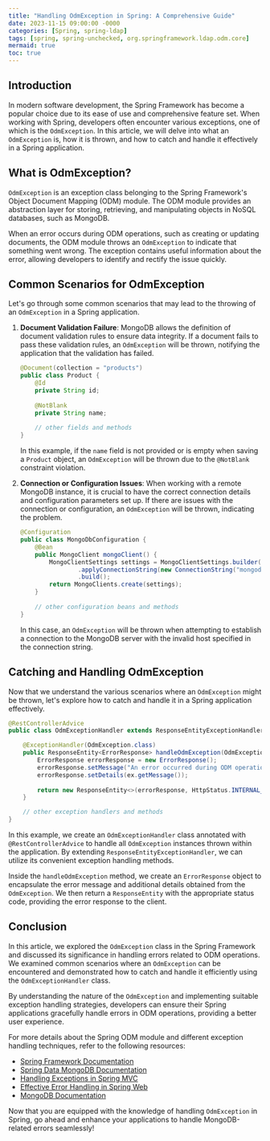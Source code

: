 ```yaml
---
title: "Handling OdmException in Spring: A Comprehensive Guide"
date: 2023-11-15 09:00:00 -0000
categories: [Spring, spring-ldap]
tags: [spring, spring-unchecked, org.springframework.ldap.odm.core]
mermaid: true
toc: true
---
```



## Introduction

In modern software development, the Spring Framework has become a popular choice due to its ease of use and comprehensive feature set. When working with Spring, developers often encounter various exceptions, one of which is the `OdmException`. In this article, we will delve into what an `OdmException` is, how it is thrown, and how to catch and handle it effectively in a Spring application.

## What is OdmException?

`OdmException` is an exception class belonging to the Spring Framework's Object Document Mapping (ODM) module. The ODM module provides an abstraction layer for storing, retrieving, and manipulating objects in NoSQL databases, such as MongoDB.

When an error occurs during ODM operations, such as creating or updating documents, the ODM module throws an `OdmException` to indicate that something went wrong. The exception contains useful information about the error, allowing developers to identify and rectify the issue quickly.

## Common Scenarios for OdmException

Let's go through some common scenarios that may lead to the throwing of an `OdmException` in a Spring application.

1. **Document Validation Failure**: MongoDB allows the definition of document validation rules to ensure data integrity. If a document fails to pass these validation rules, an `OdmException` will be thrown, notifying the application that the validation has failed.

   ```java
   @Document(collection = "products")
   public class Product {
       @Id
       private String id;
       
       @NotBlank
       private String name;
       
       // other fields and methods
   }
   ```

   In this example, if the `name` field is not provided or is empty when saving a `Product` object, an `OdmException` will be thrown due to the `@NotBlank` constraint violation.

2. **Connection or Configuration Issues**: When working with a remote MongoDB instance, it is crucial to have the correct connection details and configuration parameters set up. If there are issues with the connection or configuration, an `OdmException` will be thrown, indicating the problem.

   ```java
   @Configuration
   public class MongoDbConfiguration {
       @Bean
       public MongoClient mongoClient() {
           MongoClientSettings settings = MongoClientSettings.builder()
                   .applyConnectionString(new ConnectionString("mongodb://invalid-host:27017"))
                   .build();
           return MongoClients.create(settings);
       }
       
       // other configuration beans and methods
   }
   ```

   In this case, an `OdmException` will be thrown when attempting to establish a connection to the MongoDB server with the invalid host specified in the connection string.

## Catching and Handling OdmException

Now that we understand the various scenarios where an `OdmException` might be thrown, let's explore how to catch and handle it in a Spring application effectively.

```java
@RestControllerAdvice
public class OdmExceptionHandler extends ResponseEntityExceptionHandler {

    @ExceptionHandler(OdmException.class)
    public ResponseEntity<ErrorResponse> handleOdmException(OdmException ex) {
        ErrorResponse errorResponse = new ErrorResponse();
        errorResponse.setMessage("An error occurred during ODM operations.");
        errorResponse.setDetails(ex.getMessage());
        
        return new ResponseEntity<>(errorResponse, HttpStatus.INTERNAL_SERVER_ERROR);
    }

    // other exception handlers and methods
}
```
In this example, we create an `OdmExceptionHandler` class annotated with `@RestControllerAdvice` to handle all `OdmException` instances thrown within the application. By extending `ResponseEntityExceptionHandler`, we can utilize its convenient exception handling methods.

Inside the `handleOdmException` method, we create an `ErrorResponse` object to encapsulate the error message and additional details obtained from the `OdmException`. We then return a `ResponseEntity` with the appropriate status code, providing the error response to the client.

## Conclusion

In this article, we explored the `OdmException` class in the Spring Framework and discussed its significance in handling errors related to ODM operations. We examined common scenarios where an `OdmException` can be encountered and demonstrated how to catch and handle it efficiently using the `OdmExceptionHandler` class.

By understanding the nature of the `OdmException` and implementing suitable exception handling strategies, developers can ensure their Spring applications gracefully handle errors in ODM operations, providing a better user experience.

For more details about the Spring ODM module and different exception handling techniques, refer to the following resources:

- [Spring Framework Documentation](https://docs.spring.io/spring-framework/docs/current/reference/html/)
- [Spring Data MongoDB Documentation](https://docs.spring.io/spring-data/mongodb/docs/current/reference/html/)
- [Handling Exceptions in Spring MVC](https://www.baeldung.com/exception-handling-for-rest-with-spring)
- [Effective Error Handling in Spring Web](https://www.toptal.com/spring/spring-error-handling)
- [MongoDB Documentation](https://docs.mongodb.com/)

Now that you are equipped with the knowledge of handling `OdmException` in Spring, go ahead and enhance your applications to handle MongoDB-related errors seamlessly!